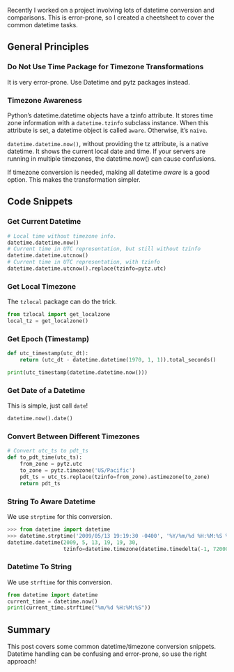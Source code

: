 Recently I worked on a project involving lots of datetime conversion and comparisons. This is error-prone, so I created a cheetsheet to cover the common datetime tasks.

## General Principles

### Do Not Use Time Package for Timezone Transformations
It is very error-prone. Use Datetime and pytz packages instead.

### Timezone Awareness
Python’s datetime.datetime objects have a tzinfo attribute. It stores time zone information with a `datetime.tzinfo` subclass instance. When this attribute is set, a datetime object is called `aware`. Otherwise, it’s `naive`.

`datetime.datetime.now()`, without providing the tz attribute, is a native datetime. It shows the current local date and time. If your servers are running in multiple timezones, the datetime.now() can cause confusions.

If timezone conversion is needed, making all datetime *aware* is a good option. This makes the transformation simpler.

## Code Snippets
### Get Current Datetime

```python
# Local time without timezone info.
datetime.datetime.now()
# Current time in UTC representation, but still without tzinfo
datetime.datetime.utcnow()
# Current time in UTC representation, with tzinfo
datetime.datetime.utcnow().replace(tzinfo=pytz.utc)
```

### Get Local Timezone
The `tzlocal` package can do the trick.

```python
from tzlocal import get_localzone
local_tz = get_localzone()
```

### Get Epoch (Timestamp)

```python
def utc_timestamp(utc_dt):
    return (utc_dt - datetime.datetime(1970, 1, 1)).total_seconds()

print(utc_timestamp(datetime.datetime.now()))
```

### Get Date of a Datetime
This is simple, just call `date`!

```python
datetime.now().date()
```

### Convert Between Different Timezones
```python
# Convert utc_ts to pdt_ts
def to_pdt_time(utc_ts):
    from_zone = pytz.utc
    to_zone = pytz.timezone('US/Pacific')
    pdt_ts = utc_ts.replace(tzinfo=from_zone).astimezone(to_zone)
    return pdt_ts
```

### String To Aware Datetime
We use `strptime` for this conversion.

```python
>>> from datetime import datetime
>>> datetime.strptime('2009/05/13 19:19:30 -0400', '%Y/%m/%d %H:%M:%S %z')
datetime.datetime(2009, 5, 13, 19, 19, 30,
                  tzinfo=datetime.timezone(datetime.timedelta(-1, 72000)))
```

### Datetime To String
We use `strftime` for this conversion.

```python
from datetime import datetime
current_time = datetime.now()
print(current_time.strftime("%m/%d %H:%M:%S"))
```

## Summary
This post covers some common datetime/timezone conversion snippets. Datetime handling can be confusing and error-prone, so use the right approach!